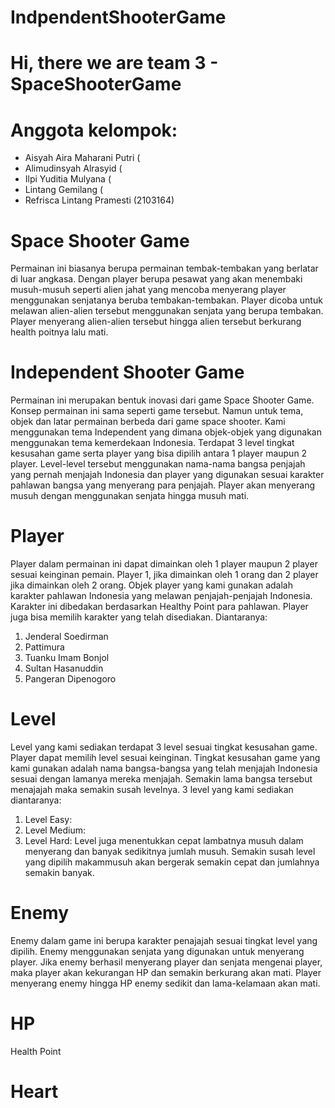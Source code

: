 # IndpendentShooterGame

# Hi, there we are team 3 - SpaceShooterGame

# Anggota kelompok:

- Aisyah Aira Maharani Putri (
- Alimudinsyah Alrasyid (
- Ilpi Yuditia Mulyana (
- Lintang Gemilang (
- Refrisca Lintang Pramesti (2103164)

# Space Shooter Game
Permainan ini biasanya berupa permainan tembak-tembakan yang berlatar di luar angkasa. Dengan player berupa pesawat yang akan menembaki musuh-musuh seperti alien jahat yang mencoba menyerang player menggunakan senjatanya beruba tembakan-tembakan. Player dicoba untuk melawan alien-alien tersebut menggunakan senjata yang berupa tembakan. Player menyerang alien-alien tersebut hingga alien tersebut berkurang health poitnya lalu mati.

# Independent Shooter Game
Permainan ini merupakan bentuk inovasi dari game Space Shooter Game. Konsep permainan ini sama seperti game tersebut. Namun untuk tema, objek dan latar permainan berbeda dari game space shooter. Kami menggunakan tema Independent yang dimana objek-objek yang digunakan menggunakan tema kemerdekaan Indonesia. Terdapat 3 level tingkat kesusahan game serta player yang bisa dipilih antara 1 player maupun 2 player. Level-level tersebut menggunakan nama-nama bangsa penjajah yang pernah menjajah Indonesia dan player yang digunakan sesuai karakter pahlawan bangsa yang menyerang para penjajah. Player akan menyerang musuh dengan menggunakan senjata hingga musuh mati.

# Player
Player dalam permainan ini dapat dimainkan oleh 1 player maupun 2 player sesuai keinginan pemain. Player 1, jika dimainkan oleh 1 orang dan 2 player jika dimainkan oleh 2 orang. Objek player yang kami gunakan adalah karakter pahlawan Indonesia yang melawan penjajah-penjajah Indonesia. Karakter ini dibedakan berdasarkan Healthy Point para pahlawan. Player juga bisa memilih karakter yang telah disediakan. Diantaranya:
1. Jenderal Soedirman
2. Pattimura
3. Tuanku Imam Bonjol
4. Sultan Hasanuddin
5. Pangeran Dipenogoro

# Level
Level yang kami sediakan terdapat 3 level sesuai tingkat kesusahan game. Player dapat memilih level sesuai keinginan. Tingkat kesusahan game yang kami gunakan adalah nama bangsa-bangsa yang telah menjajah Indonesia sesuai dengan lamanya mereka menjajah. Semakin lama bangsa tersebut menajajah maka semakin susah levelnya. 3 level yang kami sediakan diantaranya:
1. Level Easy:
2. Level Medium:
3. Level Hard:
Level juga menentukkan cepat lambatnya musuh dalam menyerang dan banyak sedikitnya jumlah musuh. Semakin susah level yang dipilih makammusuh akan bergerak semakin cepat dan jumlahnya semakin banyak.

# Enemy
Enemy dalam game ini berupa karakter penajajah sesuai tingkat level yang dipilih. Enemy menggunakan senjata yang digunakan untuk menyerang player. Jika enemy berhasil menyerang player dan senjata mengenai player, maka player akan kekurangan HP dan semakin berkurang akan mati. Player menyerang enemy hingga HP enemy sedikit dan lama-kelamaan akan mati.

# HP
Health Point 

# Heart
